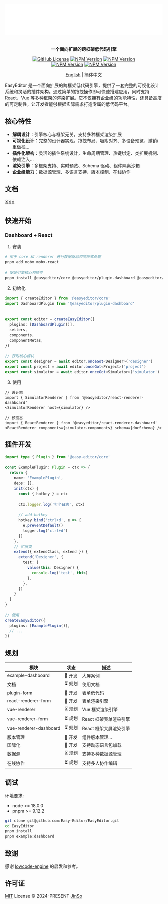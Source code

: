 <div align="center">

<img src=".github/assets/banner-dark.svg" height="100" alt="logo" />

<br />
<br />

<b>一个面向扩展的跨框架低代码引擎</b>

[![GitHub License](https://img.shields.io/github/license/Easy-Editor/EasyEditor)](./LICENSE)
[![NPM Version](https://img.shields.io/npm/v/%40easy-editor%2Fcore?label=%40easy-editor%2Fcore&color=%230a7cbd)](https://www.npmjs.com/package/@easy-editor/core)
[![NPM Version](https://img.shields.io/npm/v/%40easy-editor%2Freact-renderer?label=%40easy-editor%2Freact-renderer&color=%230a7cbd)](https://www.npmjs.com/package/@easy-editor/react-renderer)
<br/>
[![NPM Version](https://img.shields.io/npm/v/%40easy-editor%2Fplugin-dashboard?label=%40easy-editor%2Fplugin-dashboard&color=%230a7cbd)](https://www.npmjs.com/package/@easy-editor/plugin-dashboard)
[![NPM Version](https://img.shields.io/npm/v/%40easy-editor%2Freact-renderer-dashboard?label=%40easy-editor%2Freact-renderer-dashboard&color=%230a7cbd)](https://www.npmjs.com/package/@easy-editor/react-renderer-dashboard)

[English](./README.md) | 简体中文

</div>

EasyEditor 是一个面向扩展的跨框架低代码引擎，提供了一套完整的可视化设计系统和灵活的插件架构。通过简单的拖拽操作即可快速搭建应用，同时支持 React、Vue 等多种框架的渲染扩展。它不仅拥有企业级的功能特性，还具备高度的可定制性，让开发者能够根据实际需求打造专属的低代码平台。

## 核心特性

- **解耦设计**：引擎核心与框架无关，支持多种框架渲染扩展
- **可视化设计**：完整的设计器实现，拖拽布局、吸附对齐、多设备预览、撤销/重做栈...
- **插件化架构**：灵活的插件系统设计，生命周期管理、热键绑定、类扩展机制、依赖注入...
- **渲染引擎**：多框架支持、实时预览、Schema 驱动、组件隔离沙箱
- **企业级能力**：数据源管理、多语言支持、版本控制、在线协作

## 文档

⏳⏳⏳

## 快速开始

### Dashboard + React

1. 安装

```bash
# 用于 core 和 renderer 进行数据驱动和响应式处理
pnpm add mobx mobx-react

# 安装引擎核心和插件
pnpm install @easyeditor/core @easyeditor/plugin-dashboard @easyeditor/react-renderer-dashboard
```

2. 初始化

```ts
import { createEditor } from '@easyeditor/core'
import DashboardPlugin from '@easyeditor/plugin-dashboard'


export const editor = createEasyEditor({
  plugins: [DashboardPlugin()],
  setters,
  components,
  componentMetas,
})

// 获取核心模块
export const designer = await editor.onceGot<Designer>('designer')
export const project = await editor.onceGot<Project>('project')
export const simulator = await editor.onceGot<Simulator>('simulator')
```

3. 使用

```tsx
// 设计态
import { SimulatorRenderer } from '@easyeditor/react-renderer-dashboard'
<SimulatorRenderer host={simulator} />

// 预览态
import { ReactRenderer } from '@easyeditor/react-renderer-dashboard'
<ReactRenderer components={simulator.components} schema={docSchema} />
```

## 插件开发

```ts
import type { Plugin } from '@easy-editor/core'

const ExamplePlugin: Plugin = ctx => {
  return {
    name: 'ExamplePlugin',
    deps: [],
    init(ctx) {
      const { hotkey } = ctx

      ctx.logger.log('打个日志', ctx)

      // add hotkey
      hotkey.bind('ctrl+d', e => {
        e.preventDefault()
        logger.log('ctrl+d')
      })
    },
    // 扩展类
    extend({ extendClass, extend }) {
      extend('Designer', {
        test: {
          value(this: Designer) {
            console.log('test', this)
          },
        },
      })
    }
  }
}

// 使用
createEasyEditor({
  plugins: [ExamplePlugin()],
  // ...
})
```

## 规划

| 模块 | 状态 | 描述 |
| --- | --- | --- |
| example-dashboard | 🚧 开发 | 大屏案例 |
| 文档 | ⏳ 规划 | 使用文档 |
| plugin-form | 🚧 开发 | 表单低代码 |
| react-renderer-form | 🚧 开发 | 表单渲染引擎 |
| vue-renderer | ⏳ 规划 | Vue 框架渲染引擎 |
| vue-renderer-form | ⏳ 规划 | React 框架表单渲染引擎 |
| vue-renderer-dashboard | ⏳ 规划 | React 框架大屏渲染引擎 |
| 版本管理 | 🚧 开发 | 组件版本管理... |
| 国际化 | 🚧 开发 | 支持动态语言包加载 |
| 数据源 | ⏳ 规划 | 支持多种数据源管理 |
| 在线协作 | ⏳ 规划 | 支持多人协作编辑 |

## 调试

环境要求:
- node >= 18.0.0
- pnpm >= 9.12.2

```bash
git clone git@github.com:Easy-Editor/EasyEditor.git
cd EasyEditor
pnpm install
pnpm example:dashboard
```


## 致谢

感谢 [lowcode-engine](https://github.com/alibaba/lowcode-engine) 的启发和参考。

## 许可证

[MIT](./LICENSE) License &copy; 2024-PRESENT [JinSo](https://github.com/JinSooo)
